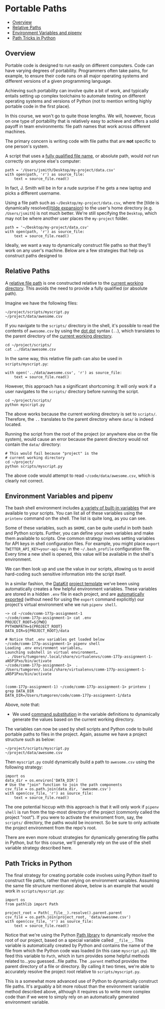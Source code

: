 
# Portable Paths

- [Overview](#overview)
- [Relative Paths](#relative-paths)
- [Environment Variables and pipenv](#environment-variables-and-pipenv)
- [Path Tricks in Python](#path-tricks-in-python)
  
## Overview

Portable code is designed to run easily on different computers. Code can have varying degrees of portability. Programmers often take pains, for example, to ensure their code runs on all major operating systems and different versions of a given programming language.

Achieving such portability can involve quite a bit of work, and typically entails setting up complex toolchains to automate testing on different operating systems and versions of Python (not to mention writing highly portable code in the first place). 

In this course, we won't go to quite those lengths. We will, however, focus on one type of portability that is relatively easy to achieve and offers a solid payoff in team environments: file path names that work across different machines.

The primary concern is writing code with file paths that are **not** specific to one person's system.

A script that uses a [fully qualified file name](https://en.wikipedia.org/wiki/Fully_qualified_name#Filenames_and_paths), or absolute path, would *not* run correctly on anyone else's computer:

```
path = '/Users/jsmith/Desktop/my-project/data.csv'
with open(path, 'r') as source_file:
	text = source_file.read()
```

In fact, J. Smith will be in for a rude surprise if he gets a new laptop and picks a different username.

Using a file path such as `~/Desktop/my-project/data.csv`, where the [tilde is dynamically resolved]([tilde expansion](http://www.gnu.org/software/bash/manual/html_node/Tilde-Expansion.html)) to the user's home directory (e.g. `/Users/jsmith`) is not much better. We're still specifying  the `Desktop`, which may not be where another user places the `my-project` folder.

```
path = '~/Desktop/my-project/data.csv'
with open(path, 'r') as source_file:
	text = source_file.read()
```

Ideally, we want a way to dynamically construct file paths so that they'll work on any user's machine. Below are a few strategies that help us construct paths designed to 

## Relative Paths

A [relative file path](https://en.wikipedia.org/wiki/Path_%28computing%29#Absolute_and_relative_paths) is one constructed relative to the [current working directory][]. This avoids the need to provide a fully qualified (or absolute path).

[current working directory]: http://www.linfo.org/current_directory.html

Imagine we have the following files:

```
~/project/scripts/myscript.py
~/project/data/awesome.csv
```

If you navigate to the `scripts/` directory in the shell, it's possible to read the contents of `awesome.csv` by using the [dot dot](http://www.linfo.org/dot.html) syntax (`..`), which translates to the parent directory of the [current working directory](http://www.linfo.org/current_directory.html).

```
cd ~/project/scripts/
cat ../data/awesome.csv
```

In the same way, this relative file path can also be used in `scripts/myscript.py`:

```
with open('../data/awesome.csv', 'r') as source_file:
	text = source_file.read()
```


However, this approach has a significant shortcoming: It will only work if a user navigates to the `scripts/` directory before running the script.

```
cd ~/project/scripts/
python myscript.py
```

The above works because the current working directory is set to `scripts/`. Therefore, the `..` translates to the parent directory where `data/` is indeed located.

Running the script from the root of the project (or anywhere else on the file system), would cause an error because the parent directory would not contain the `data/` directory:

```
# This would fail because "project" is the 
# current working directory
cd ~/project/
python scripts/myscript.py
```

The above code would attempt to read `~/code/data/awesome.csv`, which is clearly not correct.

## Environment Variables and pipenv

The bash shell environment includes [a variety of built-in variables](https://bash.cyberciti.biz/guide/Variables) that are available to your scripts. You can list all of these variables using the `printenv` command on the shell. The list is quite long, as you can see.

Some of these variables, such as `$HOME`, can be quite useful in both bash and Python scripts. Further, you can define your own variables and make them available to scripts. One common strategy involves setting variables for API keys in shell configuration files. For example, you might place `export TWITTER_API_KEY=your-api-key` in the `~/.bash_profile` configuration file. Every time a new shell is opened, this value will be available in the shell's environment.

We can then look up and use the value in our scripts, allowing us to avoid hard-coding such sensitive information into the script itself.

In a similar fashion, the [DataKit](../datakit.md) [project template](https://github.com/stanfordjournalism/cookiecutter-stanford-progj) we've been using automatically creates a few helpful environment variables. These variables are stored in a hidden `.env` file in each project, and are [automatically exported](https://pipenv.readthedocs.io/en/latest/advanced/#automatic-loading-of-env) (without need for using the `export` command explicitly) our project's virtual environment whe we run `pipenv shell`.

```
~> cd ~/code/comm-177p-assignment-1
~/code/comm-177p-assignment-1> cat .env
PROJECT_ROOT=${PWD}
PYTHONPATH=${PROJECT_ROOT}
DATA_DIR=${PROJECT_ROOT}/data

# Notice that .env variables get loaded below
~/code/comm-177p-assignment-1> pipenv shell
Loading .env environment variables…
Launching subshell in virtual environment…
 . /Users/tumgoren/.local/share/virtualenvs/comm-177p-assignment-1-aN5P1Pxo/bin/activate
~/code/comm-177p-assignment-1>  . /Users/tumgoren/.local/share/virtualenvs/comm-177p-assignment-1-aN5P1Pxo/bin/activate


(comm-177p-assignment-1) ~/code/comm-177p-assignment-1> printenv | grep DATA_DIR
DATA_DIR=/Users/tumgoren/code/comm-177p-assignment-1/data
```

 Above, note that:
 
 * We used [command substitution](https://www.gnu.org/software/bash/manual/html_node/Command-Substitution.html) in the variable definitions to dynamically generate the values based on the current working directory.
 
 The variables can now be used by shell scripts and Python code to build portable paths to files in the project. Again, assume we have a project structure such as below:
 
 ```
 ~/project/scripts/myscript.py
~/project/data/awesome.csv
 ```
 
Then `myscript.py` could dynamically build a path to `awesome.csv` using the following strategy:

```
import os
data_dir = os.environ['DATA_DIR']
# Use the "join" function to join the path components
csv_file = os.path.join(data_dir, 'awesome.csv')
with open(csv_file, 'r') as source_file:
	text = source_file.read()

```

The one potential hiccup with this approach is that it will only work if `pipenv shell` is run from the top-most directory of the project (commonly called the project "root"). If you were to activate the enviroment from, say, the `scripts/` directory, the paths would be incorrect. So be sure to only activate the project environment from the repo's root.

There are even more robust strategies for dynamically generating file paths in Python, but for this course, we'll generally rely on the use of the shell variable strategy described here.

## Path Tricks in Python

The final strategy for creating portable code involves using Python itself to construct file paths, rather than relying on environment variables. Assuming the same file structure mentioned above, below is an example that would work in `scripts/myscript.py`:

```
import os
from pathlib import Path

project_root = Path(__file__).resolve().parent.parent
csv_file = os.path.join(project_root, 'data/awesome.csv')
with open(csv_file, 'r') as source_file:
	text = source_file.read()
```

Notice that we're using the Python [Path library](https://docs.python.org/3/library/pathlib.html) to dynamically resolve the root of our project, based on a special variable called `__file__`. This variable is automatically created by Python and contains the name of the file from which the Python code was loaded (in this case `myscript.py`). We feed this variable to `Path`, which in turn provides some helpful methods related to...you guessed...file paths. The  `.parent` method provides the parent directory of a file or directory. By calling it two times, we're able to accurately resolve the project root relative to `scripts/myscript.py`.

This is a somewhat more advanced use of Python to dynamically construct file paths. It's arguably a bit more robust than the environment variable method described above, although it requires us to write more complex code than if we were to simply rely on an automatically generated environment variable.